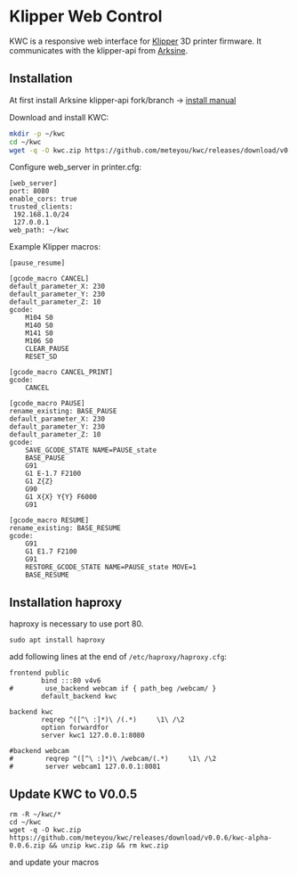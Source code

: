 # Klipper Web Control
KWC is a responsive web interface for [Klipper](https://github.com/KevinOConnor/klipper) 3D printer firmware. It communicates with the klipper-api from [Arksine](https://github.com/arksine). 

## Installation
At first install Arksine klipper-api fork/branch -> [install manual](https://github.com/Arksine/klipper/tree/work-web_server-20200131/klippy/extras/web_server)

Download and install KWC:
```bash
mkdir -p ~/kwc
cd ~/kwc
wget -q -O kwc.zip https://github.com/meteyou/kwc/releases/download/v0.0.6/kwc-alpha-0.0.6.zip && unzip kwc.zip && rm kwc.zip
```

Configure web_server in printer.cfg:
```
[web_server]
port: 8080
enable_cors: true
trusted_clients:
 192.168.1.0/24
 127.0.0.1
web_path: ~/kwc
```

Example Klipper macros:
```
[pause_resume]

[gcode_macro CANCEL]
default_parameter_X: 230
default_parameter_Y: 230
default_parameter_Z: 10
gcode:
    M104 S0
    M140 S0
    M141 S0
    M106 S0
    CLEAR_PAUSE
    RESET_SD

[gcode_macro CANCEL_PRINT]
gcode:
    CANCEL

[gcode_macro PAUSE]
rename_existing: BASE_PAUSE
default_parameter_X: 230
default_parameter_Y: 230
default_parameter_Z: 10
gcode:
    SAVE_GCODE_STATE NAME=PAUSE_state
    BASE_PAUSE
    G91
    G1 E-1.7 F2100
    G1 Z{Z}
    G90
    G1 X{X} Y{Y} F6000
    G91

[gcode_macro RESUME]
rename_existing: BASE_RESUME
gcode:
    G91
    G1 E1.7 F2100
    G91
    RESTORE_GCODE_STATE NAME=PAUSE_state MOVE=1
    BASE_RESUME
```

## Installation haproxy
haproxy is necessary to use port 80.

`sudo apt install haproxy`

add following lines at the end of `/etc/haproxy/haproxy.cfg`:
```
frontend public
        bind :::80 v4v6
#        use_backend webcam if { path_beg /webcam/ }
        default_backend kwc

backend kwc
        reqrep ^([^\ :]*)\ /(.*)     \1\ /\2
        option forwardfor
        server kwc1 127.0.0.1:8080

#backend webcam
#        reqrep ^([^\ :]*)\ /webcam/(.*)     \1\ /\2
#        server webcam1 127.0.0.1:8081
```


## Update KWC to V0.0.5
```
rm -R ~/kwc/*
cd ~/kwc
wget -q -O kwc.zip https://github.com/meteyou/kwc/releases/download/v0.0.6/kwc-alpha-0.0.6.zip && unzip kwc.zip && rm kwc.zip
```
and update your macros